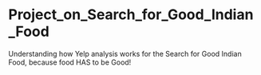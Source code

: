 # Project_on_Search_for_Good_Indian_Food
Understanding how Yelp analysis works for the Search for Good Indian Food, because food HAS to be Good!
